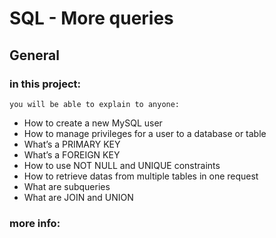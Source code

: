 # SQL - More queries

## General
### in  this project:
    you will be able to explain to anyone:
- How to create a new MySQL user
- How to manage privileges for a user to a database or table
- What’s a PRIMARY KEY
- What’s a FOREIGN KEY
- How to use NOT NULL and UNIQUE constraints
- How to retrieve datas from multiple tables in one request
- What are subqueries
- What are JOIN and UNION

### more info:
[Click here]:https://intranet.alxswe.com/rltoken/RniBKj48bnIN8xpXhGl1yA
